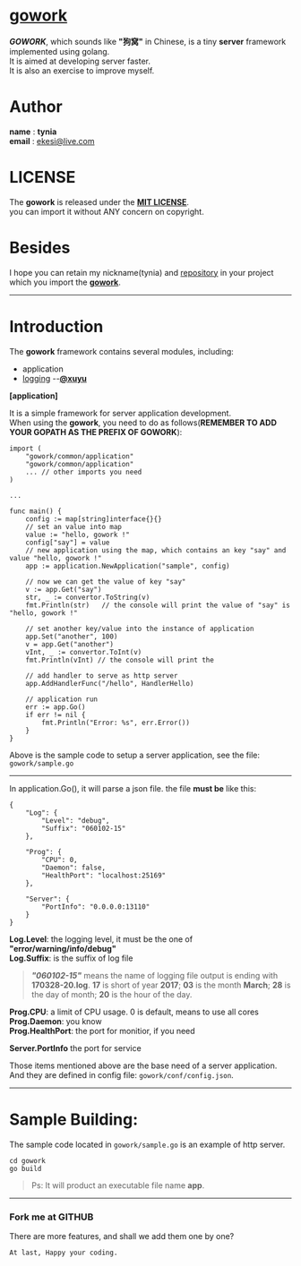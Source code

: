 # [gowork](https://github.com/tynia/gowork.git)
***GOWORK***, which sounds like **"狗窝"** in Chinese, is a tiny **server** framework implemented using golang.  
It is aimed at developing server faster.  
It is also an exercise to improve myself.  

# Author
**name**  : **tynia**  
**email** : [ekesi@live.com](ekesi@live.com)

# LICENSE
The **gowork** is released under the [**MIT LICENSE**](http://opensource.org/licenses/mit-license.php).  
you can import it without ANY concern on copyright.  

# Besides
I hope you can retain my nickname(tynia) and [repository](https://github.com/tynia/gowork) in your project which you import the [**gowork**](https://github.com/tynia/gowork).  

---
# Introduction
The **gowork** framework contains several modules, including:
- application 
- [logging](https://github.com/xuyu/logging)   --[**@xuyu**](https://github.com/xuyu) 

**[application]** 

It is a simple framework for server application development.  
When using the **gowork**, you need to do as follows(**REMEMBER TO ADD YOUR GOPATH AS THE PREFIX OF GOWORK**):
```
import (
    "gowork/common/application"
    "gowork/common/application"
    ... // other imports you need
)

...

func main() {
    config := map[string]interface{}{}
    // set an value into map
    value := "hello, gowork !"
    config["say"] = value
    // new application using the map, which contains an key "say" and value "hello, gowork !"
    app := application.NewApplication("sample", config)

    // now we can get the value of key "say"
    v := app.Get("say")
    str, _ := convertor.ToString(v) 
    fmt.Println(str)   // the console will print the value of "say" is "hello, gowork !"

    // set another key/value into the instance of application
    app.Set("another", 100)
    v = app.Get("another")
    vInt, _ := convertor.ToInt(v)
    fmt.Println(vInt) // the console will print the

    // add handler to serve as http server
    app.AddHandlerFunc("/hello", HandlerHello)

    // application run
    err := app.Go()
    if err != nil {
	    fmt.Println("Error: %s", err.Error())
    }
}
``` 
Above is the sample code to setup a server application, see the file: ```gowork/sample.go```  

---
In application.Go(), it will parse a json file. the file **must be** like this: 
```
{
	"Log": {
		"Level": "debug",
		"Suffix": "060102-15"
	},
	
	"Prog": {
		"CPU": 0,
		"Daemon": false,
		"HealthPort": "localhost:25169"
	},
	
	"Server": {
		"PortInfo": "0.0.0.0:13110"
	}
}
```
**Log.Level**: the logging level, it must be the one of **"error/warning/info/debug"**  
**Log.Suffix**: is the suffix of log file  
> ***"060102-15"*** means the name of logging file output is ending with **170328-20.log**.
**17** is short of year **2017**;
**03** is the month **March**;
**28** is the day of month;
**20** is the hour of the day. 

**Prog.CPU**: a limit of CPU usage. 0 is default, means to use all cores  
**Prog.Daemon**: you know  
**Prog.HealthPort**: the port for monitior, if you need  

**Server.PortInfo** the port for service 

Those items mentioned above are the base need of a server application. And they are defined in config file: ```gowork/conf/config.json```.

---
# Sample Building:
The sample code located in ```gowork/sample.go``` is an example of http server.

```
cd gowork
go build
```

> Ps: It will product an executable file name **app**.
   
---------------------------
### Fork me at GITHUB
There are more features, and shall we add them one by one?

```At last, Happy your coding.```
